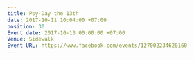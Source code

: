 ```yaml
---
title: Psy-Day the 13th
date: 2017-10-11 10:04:00 +07:00
position: 30
Event date: 2017-10-13 00:00:00 +07:00
Venue: Sidewalk
Event URL: https://www.facebook.com/events/127002234620160
---
```


